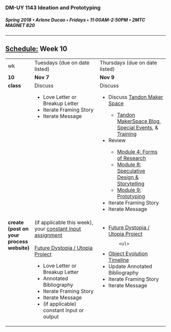 ### DM-UY 1143 Ideation and Prototyping
##### Spring 2018 • Arlene Ducao • Fridays • 11:00AM-2:50PM • 2MTC MAGNET 820

---
## [Schedule:](schedule.md) Week 10


<table>
<tr>
<td>wk</td>
<td>Tuesdays (due on date listed)</td>
<td>Thursdays (due on date listed)</td>
</tr>
<tr>
  <td valign="top"><strong>10</strong></td>
  <td valign="top" width="48%"><strong>Nov 7</strong></td>
  <td valign="top" width="48%"><strong>Nov 9</strong></td>
</tr>
<tr>
<td valign="top"><strong>class</strong></td>
<td valign="top">Discuss
<ul> 
<li>Love Letter or Breakup Letter</li>
<li>Iterate Framing Story</li>
<li>Iterate Message</li> 
</ul>
</td>

<!-- 2nd column class -->
<td valign="top" width="48%">
Discuss
       
<ul>
<li>Discuss <a target="_blank" href="http://engineering.nyu.edu/life/student-resources/makerspace">Tandon Maker Space</a></li>
  <ul>
  <li><a target="_blank" href="https://wp.nyu.edu/makerspace/">Tandon MakerSpace Blog, Special Events</a>, &amp; <a target="_blank" href="https://wp.nyu.edu/makerspace/training-calendar">Training</a> </li>
  </ul>
<li>Review</li> 
<ul><li><a href="http://teaching.polishedsolid.com/ip/mod4/content/index.html" target="_blank">Module 4: Forms of Research</a></li>
<li><a href="http://teaching.polishedsolid.com/ip/mod8/content/index.html" target="_blank">Module 8: Speculative Design &amp; Storytelling</a></li>
<li><a href="http://teaching.polishedsolid.com/ip/mod9/content/index.html" target="_blank">Module 9: Prototyping</a></li>
</ul>
<li>Iterate Framing Story</li>
<li>Iterate Message</li> 
</ul>
</td>
 
</tr>


<!-- do -->
<tr>
  <td valign="top"><strong>create (post on your process website)</strong></td>
  <td>
  (if applicable this week), your <a href="constant_input_choices.md">constant input assignment</a>
  <br><br>
  <a href="future.md">Future Dystopia / Utopia Project</a>
        <ul>
<li><a href-"letter.md">Love Letter or Breakup Letter</a></li>
<li>Annotated Bibliography</li>
<li>Iterate Framing Story</li>
<li>Iterate Message</li>
<li>(if applicable) constant input or output</li>  
</ul></td>
  <td valign="top">
  <ul>
  

  <li><a href="future.md">Future Dystopia / Utopia Project</a></li>
   
        <ul>

 <li><a href="evolution_timeline.md">Object Evolution Timeline</a></li>
 <li>Update Annotated Bibliography</li>
<li>Iterate Framing Story</li>
<li>Iterate Message</li>    
        </ul></td>
</table>



